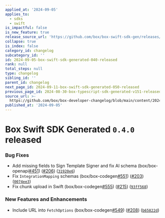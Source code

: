 ```yaml
---
applied_at: '2024-09-05'
applies_to:
  - sdks
  - swift
is_impactful: false
is_new_feature: true
release_source_url: 'https://github.com/box/box-swift-sdk-gen/releases/tag/0.4.0'
collapse: true
is_index: false
category_id: changelog
subcategory_id: ''
id: 2024-09-05-box-swift-sdk-generated-040-released
rank: null
total_steps: null
type: changelog
sibling_id: ''
parent_id: changelog
next_page_id: 2024-09-11-box-swift-sdk-generated-050-released
previous_page_id: 2024-08-30-box-typescript-sdk-generated-v151-released
source_url: >-
  https://github.com/box/box-developer-changelog/blob/main/content/2024/09-05-box-swift-sdk-generated-040-released.md
published_at: '2024-09-05'
---
```

# Box Swift SDK Generated `0.4.0` released

### Bug Fixes

* Add missing fields to Sign Template Signer and fix AI schema (box/box-openapi[#451][1]) ([#206][2]) ([`31920e6`][3])
* Fix `IntegrationMapping` schemas (box/box-codegen[#551][4]) ([#203][5]) ([`0074ee3`][6])
* Fix chunk upload in Swift (box/box-codegen[#555][7]) ([#215][8]) ([`93ff568`][9])

### New Features and Enhancements

* Include URL into `FetchOptions` (box/box-codegen[#549][10]) ([#208][11]) ([`b65822d`][12])

[1]: https://github.com/box/box-codegen/issues/451

[2]: https://github.com/box/box-codegen/issues/206

[3]: https://github.com/box/box-codegen/commit/31920e67692c16b0600c4c9f4c279e22d02e4598

[4]: https://github.com/box/box-codegen/issues/551

[5]: https://github.com/box/box-codegen/issues/203

[6]: https://github.com/box/box-codegen/commit/0074ee326627d01057cf50cb257d2291b646ab08

[7]: https://github.com/box/box-codegen/issues/555

[8]: https://github.com/box/box-codegen/issues/215

[9]: https://github.com/box/box-codegen/commit/93ff5686415d99aa807d57d9e062f5a96380d707

[10]: https://github.com/box/box-codegen/issues/549

[11]: https://github.com/box/box-codegen/issues/208

[12]: https://github.com/box/box-codegen/commit/b65822d379b1d5e9be7b179ed754e725f5a499fa